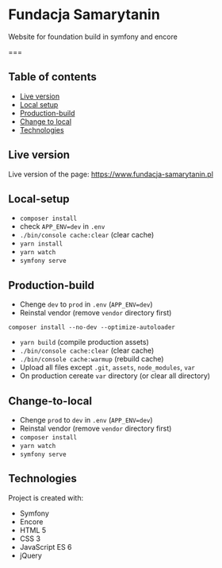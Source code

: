 # Fundacja Samarytanin 
Website for foundation build in symfony and encore

===

## Table of contents
* [ Live version](#Live-version)
* [Local setup](#Local-setup)
* [Production-build](#Production-build)
* [Change to local](#Change-to-local)
* [Technologies](#technologies)

## Live version

Live version of the page: https://www.fundacja-samarytanin.pl


## Local-setup
- `composer install`
- check `APP_ENV=dev` in `.env`
- `./bin/console cache:clear` (clear cache)
- `yarn install`
- `yarn watch` 
- `symfony serve`

## Production-build
- Chenge `dev` to `prod` in `.env` (`APP_ENV=dev`)
- Reinstal vendor (remove `vendor` directory first) 
```
composer install --no-dev --optimize-autoloader
```
- `yarn build` (compile production assets)
- `./bin/console cache:clear` (clear cache)
- `./bin/console cache:warmup` (rebuild cache)
- Upload all files except `.git`, `assets`, `node_modules`, `var`
- On production cereate `var` directory (or clear all directory)

## Change-to-local
- Chenge `prod` to `dev` in `.env` (`APP_ENV=dev`) 
- Reinstal vendor (remove `vendor` directory first) 
- `composer install`
- `yarn watch` 
- `symfony serve` 

## Technologies
Project is created with:
* Symfony
* Encore
* HTML 5
* CSS 3
* JavaScript ES 6
* jQuery 
